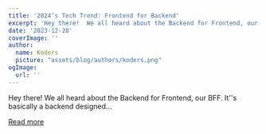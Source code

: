 ```yaml
---
title: '2024’s Tech Trend: Frontend for Backend'
excerpt: 'Hey there!  We all heard about the Backend for Frontend, our BFF. It''s basically a backend designed...'
date: '2023-12-28'
coverImage: ''
author:
  name: Koders
  picture: "assets/blog/authors/koders.png"
ogImage:
  url: ''
---
```


Hey there!  We all heard about the Backend for Frontend, our BFF. It''s basically a backend designed...

[Read more](https://dev.to/opensourcee/2024-is-the-year-of-frontend-for-backend-ffb-6fg)
